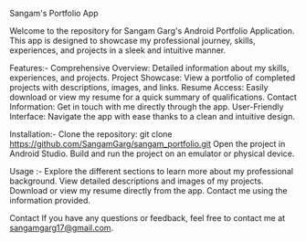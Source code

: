 Sangam's Portfolio App

Welcome to the repository for Sangam Garg's Android Portfolio Application. This app is designed to showcase my professional journey, skills, experiences, and projects in a sleek and intuitive manner.

Features:- Comprehensive Overview: Detailed information about my skills, experiences, and projects. Project Showcase: View a portfolio of completed projects with descriptions, images, and links. Resume Access: Easily download or view my resume for a quick summary of qualifications. Contact Information: Get in touch with me directly through the app. User-Friendly Interface: Navigate the app with ease thanks to a clean and intuitive design.

Installation:- Clone the repository: git clone https://github.com/SangamGarg/sangam_portfolio.git Open the project in Android Studio. Build and run the project on an emulator or physical device.

Usage :- Explore the different sections to learn more about my professional background. View detailed descriptions and images of my projects. Download or view my resume directly from the app. Contact me using the information provided.

Contact If you have any questions or feedback, feel free to contact me at sangamgarg17@gmail.com.
